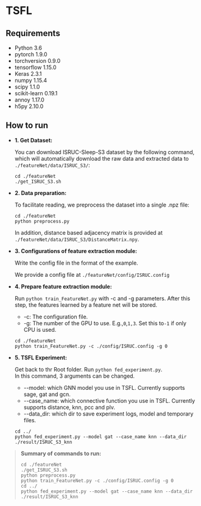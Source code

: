 # TSFL

## Requirements

- Python 3.6
- pytorch 1.9.0
- torchversion 0.9.0
- tensorflow 1.15.0
- Keras 2.3.1
- numpy 1.15.4
- scipy 1.1.0
- scikit-learn 0.19.1
- annoy 1.17.0
- h5py 2.10.0

## How to run

- **1. Get Dataset:**
  
  You can download ISRUC-Sleep-S3 dataset by the following command, which will automatically download the raw data and extracted data to `./featureNet/data/ISRUC_S3/`:

  ```shell
  cd ./featureNet
  ./get_ISRUC_S3.sh
  ```

- **2. Data preparation:**

  To facilitate reading, we preprocess the dataset into a single .npz file:

  ```shell
  cd ./featureNet
  python preprocess.py
  ```
  
  In addition, distance based adjacency matrix is provided at `./featureNet/data/ISRUC_S3/DistanceMatrix.npy`.
  
- **3. Configurations of feature extraction module:**

  Write the config file in the format of the example.

  We provide a config file at `./featureNet/config/ISRUC.config`

- **4. Prepare feature extraction module:**

  Run `python train_FeatureNet.py` with -c and -g parameters. After this step, the features learned by a feature net will be stored.

  + -c: The configuration file.
  + -g: The number of the GPU to use. E.g.,`0`,`1,3`. Set this to`-1` if only CPU is used.

  ```shell
  cd ./featureNet
  python train_FeatureNet.py -c ./config/ISRUC.config -g 0
  ```


- **5. TSFL Experiment:**

  Get back to thr Root folder. Run `python fed_experiment.py`.   
  In this command, 3 arguments can be changed.  
  + --model: which GNN model you use in TSFL. Currently supports sage, gat and gcn.
  + --case_name: which connective function you use in TSFL. Currently supports distance, knn, pcc and plv.
  + --data_dir: which dir to save experiment logs, model and temporary files. 

  ```shell
  cd ../
  python fed_experiment.py --model gat --case_name knn --data_dir ./result/ISRUC_S3_knn
  ```

> **Summary of commands to run:**
>
> ```shell
> cd ./featureNet
> ./get_ISRUC_S3.sh
> python preprocess.py
> python train_FeatureNet.py -c ./config/ISRUC.config -g 0
> cd ../
> python fed_experiment.py --model gat --case_name knn --data_dir ./result/ISRUC_S3_knn
> ```
>

